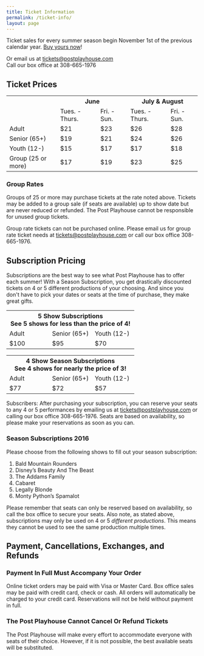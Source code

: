 ```yaml
---
title: Ticket Information
permalink: /ticket-info/
layout: page
---
```


Ticket sales for every summer season begin November 1st of the previous calendar year. [Buy yours now](http://postplayhousetickets.com)!

Or email us at [tickets@postplayhouse.com](mailto:tickets@postplayhouse.com)  
Call our box office at 308-665-1976


## Ticket Prices

<table id="ticket-prices" class="tickets" border="0" width="100%" cellspacing="0" cellpadding="0">
  <tbody>
    <tr>
      <td colspan="1" scope="col"></td>
      <th colspan="2" scope="col">June</th>
      <th colspan="2" scope="col">July &amp; August</th>
    </tr>
    <tr>
      <td class="solid_under"></td>
      <td class="solid_under centered">Tues. - Thurs.</td>
      <td class="solid_under centered">Fri. - Sun.</td>
      <td class="solid_under centered">Tues. - Thurs.</td>
      <td class="solid_under centered">Fri. - Sun.</td>
    </tr>
    <tr class="dotted_under">
      <td>Adult</td>
      <td class="centered">$21</td>
      <td class="centered">$23</td>
      <td class="centered">$26</td>
      <td class="centered">$28</td>
    </tr>
    <tr class="dotted_under">
      <td>Senior <span class="info"> (65+)</span></td>
      <td class="centered">$19</td>
      <td class="centered">$21</td>
      <td class="centered">$24</td>
      <td class="centered">$26</td>
    </tr>
    <tr class="dotted_under">
      <td>Youth <span class="info"> (12-)</span></td>
      <td class="centered">$15</td>
      <td class="centered">$17</td>
      <td class="centered">$17</td>
      <td class="centered">$18</td>
    </tr>
    <tr>
      <td>Group <span class="info"> (25 or more)</span></td>
      <td class="centered">$17</td>
      <td class="centered">$19</td>
      <td class="centered">$23</td>
      <td class="centered">$25</td>
    </tr>
  </tbody>
</table>

### Group Rates

Groups of 25 or more may purchase tickets at the rate noted above. Tickets may be added to a group sale (if seats are available) up to show date but are never reduced or refunded. The Post Playhouse cannot be responsible for unused group tickets. 

Group rate tickets can not be purchased online. Please email us for group rate ticket needs at <a href="mailto:tickets@postplayhouse.com">tickets@postplayhouse.com</a> or call our box office 308-665-1976.


## Subscription Pricing

Subscriptions are the best way to see what Post Playhouse has to offer each summer! With a Season Subscription, you get drastically discounted tickets on 4 or 5 different productions of your choosing. And since you don't have to pick your dates or seats at the time of purchase, they make great gifts.

<div class="subscription-pricing">
  <table id="subscription-prices" class="tickets" border="0" width="100%" cellspacing="0" cellpadding="0">
    <tbody>
      <tr>
        <th colspan="3" scope="col">5 Show Subscriptions
          <div class="info">See 5 shows for less than the price of 4!</div>
        </th>
      </tr>
      <tr>
        <td width="33.333%" class="centered">Adult</td>
        <td width="33.333%" class="centered">Senior&nbsp;<span class="info">(65+)</span></td>
        <td width="33.333%" class="centered">Youth&nbsp;<span class="info">(12-)</span></td>
      </tr>
      <tr>
        <td class="centered">$100</td>
        <td class="centered">$95</td>
        <td class="centered">$70</td>
      </tr>
    </tbody>
  </table>

  <table id="subscription-prices" class="tickets" border="0" width="100%" cellspacing="0" cellpadding="0">
    <tbody>
      <tr>
        <th colspan="3" scope="col">4 Show Season Subscriptions
          <div class="info">See 4 shows for nearly the price of 3!</div>
        </th>
      </tr>
      <tr>
        <td width="33.333%" class="centered">Adult</td>
        <td width="33.333%" class="centered">Senior <span class="info">(65+)</span></td>
        <td width="33.333%" class="centered">Youth <span class="info">(12-)</span></td>
      </tr>
      <tr>
        <td class="centered">$77</td>
        <td class="centered">$72</td>
        <td class="centered">$57</td>
      </tr>
    </tbody>
  </table>
</div>
<div class="subscriber-alert">
  Subscribers: After purchasing your subscription, you can reserve your seats to any 4 or 5 performances by emailing us at <a href="mailto:tickets@postplayhouse.com">tickets@postplayhouse.com</a> or calling our box office 308-665-1976. Seats are based on availability, so please make your reservations as soon as you can.
</div>

### Season Subscriptions 2016

Please choose from the following shows to fill out your season subscription:

1. Bald Mountain Rounders
1. Disney’s Beauty And The Beast
1. The Addams Family
1. Cabaret
1. Legally Blonde
1. Monty Python’s Spamalot


Please remember that seats can only be reserved based on availability, so call the box office to secure your seats. Also note, as stated above, subscriptions may only be used on 4 or 5 *different productions*. This means they cannot be used to see the same production multiple times.

## Payment, Cancellations, Exchanges, and Refunds

### Payment In Full Must Accompany Your Order

Online ticket orders may be paid with Visa or Master Card. Box office sales may be paid with credit card, check or cash. All orders will automatically be charged to your credit card. Reservations will not be held without payment in full.

### The Post Playhouse Cannot Cancel Or Refund Tickets

The Post Playhouse will make every effort to accommodate everyone with seats of their choice. However, if it is not possible, the best available seats will be substituted.

